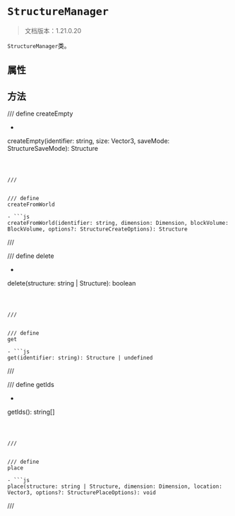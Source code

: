 # `StructureManager`

> 文档版本：1.21.0.20

`StructureManager`类。

## 属性

## 方法

/// define
createEmpty

- ```js
createEmpty(identifier: string, size: Vector3, saveMode: StructureSaveMode): Structure
```



///


/// define
createFromWorld

- ```js
createFromWorld(identifier: string, dimension: Dimension, blockVolume: BlockVolume, options?: StructureCreateOptions): Structure
```



///


/// define
delete

- ```js
delete(structure: string | Structure): boolean
```



///


/// define
get

- ```js
get(identifier: string): Structure | undefined
```



///


/// define
getIds

- ```js
getIds(): string[]
```



///


/// define
place

- ```js
place(structure: string | Structure, dimension: Dimension, location: Vector3, options?: StructurePlaceOptions): void
```



///


